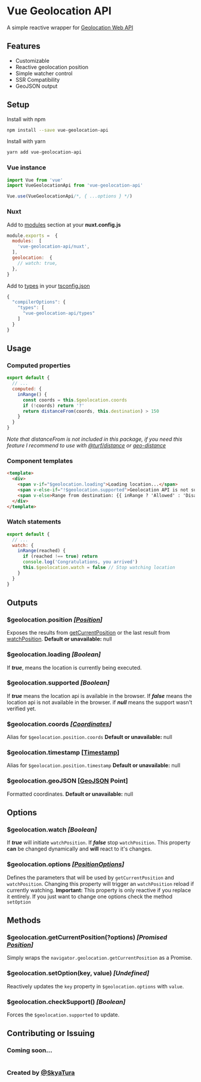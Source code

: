 # Vue Geolocation API
A simple reactive wrapper for [Geolocation Web API](https://developer.mozilla.org/pt-BR/docs/Web/API/Geolocation)

## Features
* Customizable
* Reactive geolocation position
* Simple watcher control
* SSR Compatibility
* GeoJSON output

## Setup
Install with npm
```bash
npm install --save vue-geolocation-api
```
Install with yarn
```bash
yarn add vue-geolocation-api
```

### Vue instance
```js
import Vue from 'vue'
import VueGeolocationApi from 'vue-geolocation-api'

Vue.use(VueGeolocationApi/*, { ...options } */)
```
### Nuxt
Add to [modules](https://nuxtjs.org/guide/modules) section at your **nuxt.config.js**
```js
module.exports =  {
  modules:  [
    'vue-geolocation-api/nuxt',
  ],
  geolocation:  {
    // watch: true,
  },
}
```

Add to [types](http://www.typescriptlang.org/docs/handbook/declaration-files/introduction.html) in your [tsconfig.json](https://typescript.nuxtjs.org/es/guide/setup.html#configuracion)
```ts
{
  "compilerOptions": { 
    "types": [
      "vue-geolocation-api/types"
    ]
  }
}
```

## Usage

### Computed properties
```js
export default {
  // ...
  computed: {
    inRange() {
      const coords = this.$geolocation.coords
      if (!coords) return '?'
      return distanceFrom(coords, this.destination) > 150
    }
  }
}
```
*Note that distanceFrom is not included in this package, if you need this feature I recommend to use with [@turf/distance](https://www.npmjs.com/package/@turf/distance) or [geo-distance](https://www.npmjs.com/package/geo-distance)*

### Component templates
```html
<template>
  <div>
    <span v-if="$geolocation.loading">Loading location...</span>
    <span v-else-if="!$geolocation.supported">Geolocation API is not supported</span>
    <span v-else>Range from destination: {{ inRange ? 'Allowed' : 'Disallowed' }}</span>
  </div>
</template>
```

### Watch statements
```js
export default {
  // ...
  watch: {
    inRange(reached) {
      if (reached !== true) return
      console.log('Congratulations, you arrived')
      this.$geolocation.watch = false // Stop watching location
    }
  }
}
```

## Outputs
### $geolocation.position *[[Position](https://developer.mozilla.org/pt-BR/docs/Web/API/Position)]*
Exposes the results from [getCurrentPosition](https://developer.mozilla.org/pt-BR/docs/Web/API/Geolocation/getCurrentPosition) or the last result from [watchPosition](https://developer.mozilla.org/pt-BR/docs/Web/API/Geolocation/watchPosition).
**Default or unavailable:** null

### $geolocation.loading *[Boolean]*
If ***true***, means the location is currently being executed.

### $geolocation.supported *[Boolean]*
If ***true*** means the location api is available in the browser.
If ***false*** means the location api is not available in the browser.
if ***null*** means the support wasn't verified yet.

### $geolocation.coords *[[Coordinates](https://developer.mozilla.org/pt-BR/docs/Web/API/Coordinates)]*
Alias for `$geolocation.position.coords`
**Default or unavailable:** null

### $geolocation.timestamp [[Timestamp](https://www.unixtimestamp.com/)]
Alias for `$geolocation.position.timestamp`
**Default or unavailable:** null

### $geolocation.geoJSON [[GeoJSON](http://geojson.org/) Point]
Formatted coordinates.
**Default or unavailable:** null

## Options

### $geolocation.watch *[Boolean]*
If ***true*** will initiate `watchPosition`.
If ***false*** stop `watchPosition`.
This property **can** be changed dynamically and **will** react to it's changes.

### $geolocation.options *[[PositionOptions](https://developer.mozilla.org/pt-BR/docs/Web/API/PositionOptions)]*
Defines the parameters that will be used by `getCurrentPosition` and `watchPosition`.
Changing this property will trigger an `watchPosition` reload if currently watching.
**Important:** This property is only reactive if you replace it entirely. If you just want to change one options check the method `setOption`

## Methods

### $geolocation.getCurrentPosition(?options) *[Promised [Position](https://developer.mozilla.org/pt-BR/docs/Web/API/Position)]*
Simply wraps the `navigator.geolocation.getCurrentPosition` as a Promise.

### $geolocation.setOption(key, value) *[Undefined]*
Reactively updates the `key` property in `$geolocation.options` with `value`.

### $geolocation.checkSupport() *[Boolean]*
Forces the `$geolocation.supported` to update.

## Contributing or Issuing
### Coming soon...
#
### Created by [@SkyaTura](https://github.com/SkyaTura)
